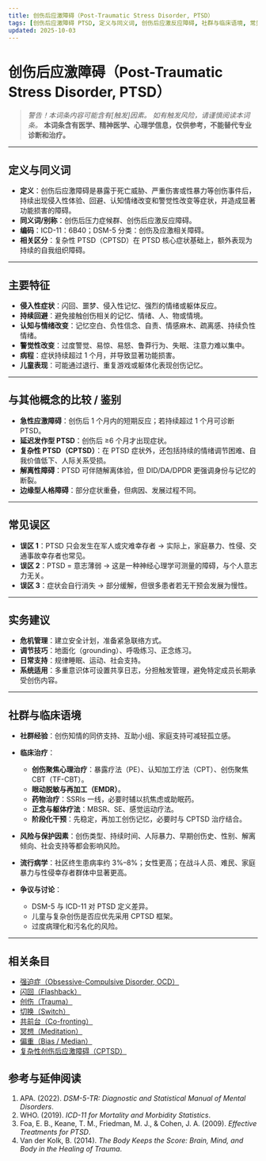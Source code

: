 ```yaml
---
title: 创伤后应激障碍（Post-Traumatic Stress Disorder, PTSD）
tags: [创伤后应激障碍 PTSD, 定义与同义词, 创伤后应激反应障碍, 社群与临床语境, 常见误区, 实务建议, 诊断与临床, 参考与延伸阅读]
updated: 2025-10-03
---
```


# 创伤后应激障碍（Post-Traumatic Stress Disorder, PTSD）

> **警告！本词条内容可能含有*[触发]*因素。**
> *如有触发风险，请谨慎阅读本词条。*
> **本词条含有医学、精神医学、心理学信息，仅供参考，不能替代专业诊断和治疗。**

---

## 定义与同义词

* **定义**：创伤后应激障碍是暴露于死亡威胁、严重伤害或性暴力等创伤事件后，持续出现侵入性体验、回避、认知情绪改变和警觉性改变等症状，并造成显著功能损害的障碍。
* **同义词/别称**：创伤后压力症候群、创伤后应激反应障碍。
* **编码**：ICD-11：6B40；DSM-5 分类：创伤及应激相关障碍。
* **相关区分**：复杂性 PTSD（CPTSD）在 PTSD 核心症状基础上，额外表现为持续的自我组织障碍。

---

## 主要特征

* **侵入性症状**：闪回、噩梦、侵入性记忆、强烈的情绪或躯体反应。
* **持续回避**：避免接触创伤相关的记忆、情绪、人、物或情境。
* **认知与情绪改变**：记忆空白、负性信念、自责、情感麻木、疏离感、持续负性情绪。
* **警觉性改变**：过度警觉、易惊、易怒、鲁莽行为、失眠、注意力难以集中。
* **病程**：症状持续超过 1 个月，并导致显著功能损害。
* **儿童表现**：可能通过退行、重复游戏或躯体化表现创伤记忆。

---

## 与其他概念的比较 / 鉴别

* **急性应激障碍**：创伤后 1 个月内的短期反应；若持续超过 1 个月可诊断 PTSD。
* **延迟发作型 PTSD**：创伤后 ≥6 个月才出现症状。
* **复杂性 PTSD（CPTSD）**：在 PTSD 症状外，还包括持续的情绪调节困难、自我价值低下、人际关系受损。
* **解离性障碍**：PTSD 可伴随解离体验，但 DID/DA/DPDR 更强调身份与记忆的断裂。
* **边缘型人格障碍**：部分症状重叠，但病因、发展过程不同。

---

## 常见误区

* **误区 1**：PTSD 只会发生在军人或灾难幸存者 → 实际上，家庭暴力、性侵、交通事故幸存者也常见。
* **误区 2**：PTSD = 意志薄弱 → 这是一种神经心理学可测量的障碍，与个人意志力无关。
* **误区 3**：症状会自行消失 → 部分缓解，但很多患者若无干预会发展为慢性。

---

## 实务建议

* **危机管理**：建立安全计划，准备紧急联络方式。
* **调节技巧**：地面化（grounding）、呼吸练习、正念练习。
* **日常支持**：规律睡眠、运动、社会支持。
* **系统适用**：多重意识体可设置共享日志，分担触发管理，避免特定成员长期承受创伤内容。

---

## 社群与临床语境

* **社群经验**：创伤知情的同侪支持、互助小组、家庭支持可减轻孤立感。
* **临床治疗**：

  * **创伤聚焦心理治疗**：暴露疗法（PE）、认知加工疗法（CPT）、创伤聚焦 CBT（TF-CBT）。
  * **眼动脱敏与再加工（EMDR）**。
  * **药物治疗**：SSRIs 一线，必要时辅以抗焦虑或助眠药。
  * **正念与躯体疗法**：MBSR、SE、感觉运动疗法。
  * **阶段化干预**：先稳定，再加工创伤记忆，必要时与 CPTSD 治疗结合。
* **风险与保护因素**：创伤类型、持续时间、人际暴力、早期创伤史、性别、解离倾向、社会支持等都会影响风险。
* **流行病学**：社区终生患病率约 3%–8%；女性更高；在战斗人员、难民、家庭暴力与性侵幸存者群体中显著更高。
* **争议与讨论**：

  * DSM-5 与 ICD-11 对 PTSD 定义差异。
  * 儿童与复杂创伤是否应优先采用 CPTSD 框架。
  * 过度病理化和污名化的风险。

---

## 相关条目

- [强迫症（Obsessive-Compulsive Disorder, OCD）](/entries/OCD.md)
- [闪回（Flashback）](/entries/Flashback.md)
- [创伤（Trauma）](/entries/Trauma.md)
- [切换（Switch）](/entries/Switch.md)
- [共前台（Co-fronting）](/entries/Co-Fronting.md)
- [冥想（Meditation）](/entries/Meditation.md)
- [偏重（Bias / Median）](/entries/Bias.md)
- [复杂性创伤后应激障碍（CPTSD）](/entries/CPTSD.md)

## 参考与延伸阅读

1. APA. (2022). *DSM-5-TR: Diagnostic and Statistical Manual of Mental Disorders*.
2. WHO. (2019). *ICD-11 for Mortality and Morbidity Statistics*.
3. Foa, E. B., Keane, T. M., Friedman, M. J., & Cohen, J. A. (2009). *Effective Treatments for PTSD*.
4. Van der Kolk, B. (2014). *The Body Keeps the Score: Brain, Mind, and Body in the Healing of Trauma*.
